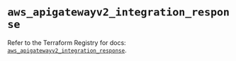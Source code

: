 # `aws_apigatewayv2_integration_response`

Refer to the Terraform Registry for docs: [`aws_apigatewayv2_integration_response`](https://registry.terraform.io/providers/hashicorp/aws/5.52.0/docs/resources/apigatewayv2_integration_response).

